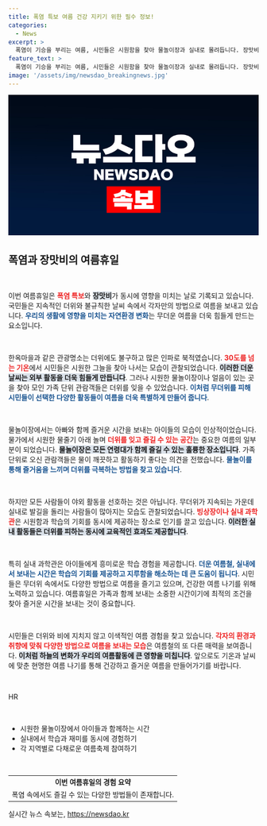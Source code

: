 ```yaml
---
title: 폭염 특보 여름 건강 지키기 위한 필수 정보!
categories:
  - News
excerpt: >
  폭염이 기승을 부리는 여름, 시민들은 시원함을 찾아 물놀이장과 실내로 몰려듭니다. 장맛비가 물러난 뒤 찾은 더위 속에서 각자의 방식으로 더위를 물리치고 있는 모습, 궁금하신가요?
feature_text: >
  폭염이 기승을 부리는 여름, 시민들은 시원함을 찾아 물놀이장과 실내로 몰려듭니다. 장맛비가 물러난 뒤 찾은 더위 속에서 각자의 방식으로 더위를 물리치고 있는 모습, 궁금하신가요?
image: '/assets/img/newsdao_breakingnews.jpg'
---
```


<p><img src="/assets/img/newsdao_breakingnews.jpg" alt="bookingtag 속보" /></p>

<h2 data-ke-size="size26">폭염과 장맛비의 여름휴일</h2>

<p data-ke-size="size16">&nbsp;</p>

<p>이번 여름휴일은 <b><span style="color: #ee2323;">폭염 특보</span></b>와 <b><span style="background-color: #21538527;">장맛비</span></b>가 동시에 영향을 미치는 날로 기록되고 있습니다. 국민들은 지속적인 더위와 불규칙한 날씨 속에서 각자만의 방법으로 여름을 보내고 있습니다. <b><span style="color: #1a5490;">우리의 생활에 영향을 미치는 자연환경 변화</span></b>는 무더운 여름을 더욱 힘들게 만드는 요소입니다.</p>

<p data-ke-size="size16">&nbsp;</p>

<p>한옥마을과 같은 관광명소는 더위에도 불구하고 많은 인파로 북적였습니다. <b><span style="color: #ee2323;">30도를 넘는 기온</span></b>에서 시민들은 시원한 그늘을 찾아 나서는 모습이 관찰되었습니다. <b><span style="background-color: #21538527;">이러한 더운 날씨는 외부 활동을 더욱 힘들게 만듭니다</span></b>. 그러나 시원한 물놀이장이나 얼음이 있는 곳을 찾아 모인 가족 단위 관람객들은 더위를 잊을 수 있었습니다. <b><span style="color: #1a5490;">이처럼 무더위를 피해 시민들이 선택한 다양한 활동들이 여름을 더욱 특별하게 만들어 줍니다</span></b>.</p>

<p data-ke-size="size16">&nbsp;</p>

<p>물놀이장에서는 아빠와 함께 즐거운 시간을 보내는 아이들의 모습이 인상적이었습니다. 물가에서 시원한 물줄기 아래 놀며 <b><span style="color: #ee2323;">더위를 잊고 즐길 수 있는 공간</span></b>는 중요한 여름의 일부분이 되었습니다. <b><span style="background-color: #21538527;">물놀이장은 모든 연령대가 함께 즐길 수 있는 훌륭한 장소입니다</span></b>. 가족 단위로 오신 관람객들은 물이 깨끗하고 활동하기 좋다는 의견을 전했습니다. <b><span style="color: #1a5490;">물놀이를 통해 즐거움을 느끼며 더위를 극복하는 방법을 찾고 있습니다</span></b>.</p>

<p data-ke-size="size16">&nbsp;</p>

<p>하지만 모든 사람들이 야외 활동을 선호하는 것은 아닙니다. 무더위가 지속되는 가운데 실내로 발길을 돌리는 사람들이 많아지는 모습도 관찰되었습니다. <b><span style="color: #ee2323;">빙상장이나 실내 과학관</span></b>은 시원함과 학습의 기회를 동시에 제공하는 장소로 인기를 끌고 있습니다. <b><span style="background-color: #21538527;">이러한 실내 활동들은 더위를 피하는 동시에 교육적인 효과도 제공합니다</span></b>.</p>

<p data-ke-size="size16">&nbsp;</p>

<p>특히 실내 과학관은 아이들에게 흥미로운 학습 경험을 제공합니다. <b><span style="color: #1a5490;">더운 여름철, 실내에서 보내는 시간은 학습의 기회를 제공하고 지루함을 해소하는 데 큰 도움이 됩니다</span></b>. 시민들은 무더위 속에서도 다양한 방법으로 여름을 즐기고 있으며, 건강한 여름 나기를 위해 노력하고 있습니다. 여름휴일은 가족과 함께 보내는 소중한 시간이기에 최적의 조건을 찾아 즐거운 시간을 보내는 것이 중요합니다.</p>

<p data-ke-size="size16">&nbsp;</p>

<p>시민들은 더위와 비에 지치지 않고 이색적인 여름 경험을 찾고 있습니다. <b><span style="color: #ee2323;">각자의 환경과 취향에 맞춰 다양한 방법으로 여름을 보내는 모습</span></b>은 여름철의 또 다른 매력을 보여줍니다. <b><span style="background-color: #21538527;">이처럼 하늘의 변화가 우리의 여름활동에 큰 영향을 미칩니다</span></b>. 앞으로도 기온과 날씨에 맞춘 현명한 여름 나기를 통해 건강하고 즐거운 여름을 만들어가기를 바랍니다. </p>

<p data-ke-size="size16">&nbsp;</p>

<p>HR</p>

<p data-ke-size="size16">&nbsp;</p>

<ul>
    <li>시원한 물놀이장에서 아이들과 함께하는 시간</li>
    <li>실내에서 학습과 재미를 동시에 경험하기</li>
    <li>각 지역별로 다채로운 여름축제 참여하기</li>
</ul>

<p data-ke-size="size16">&nbsp;</p>

<table style="width: 100%;">
    <tr>
        <td style="text-align: center; height: 17px;"><b>이번 여름휴일의 경험 요약</b></td>
    </tr>
    <tr>
        <td style="text-align: center; height: 17px;">폭염 속에서도 즐길 수 있는 다양한 방법들이 존재합니다.</td>
    </tr>
</table>
실시간 뉴스 속보는, <a href="https://newsdao.kr" rel="dofollow">https://newsdao.kr</a>


